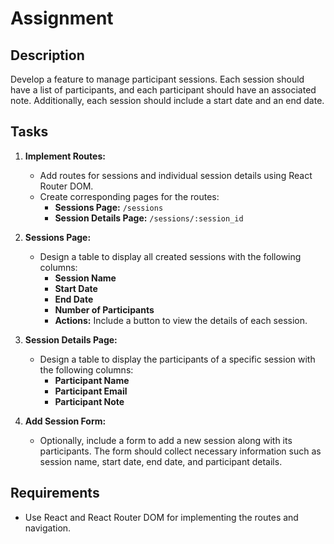 # Assignment

## Description

Develop a feature to manage participant sessions. Each session should have a list of participants, and each participant should have an associated note. Additionally, each session should include a start date and an end date.

## Tasks

1. **Implement Routes:**

   - Add routes for sessions and individual session details using React Router DOM.
   - Create corresponding pages for the routes:
     - **Sessions Page:** `/sessions`
     - **Session Details Page:** `/sessions/:session_id`

2. **Sessions Page:**

   - Design a table to display all created sessions with the following columns:
     - **Session Name**
     - **Start Date**
     - **End Date**
     - **Number of Participants**
     - **Actions:** Include a button to view the details of each session.

3. **Session Details Page:**

   - Design a table to display the participants of a specific session with the following columns:
     - **Participant Name**
     - **Participant Email**
     - **Participant Note**

4. **Add Session Form:**
   - Optionally, include a form to add a new session along with its participants. The form should collect necessary information such as session name, start date, end date, and participant details.

## Requirements

- Use React and React Router DOM for implementing the routes and navigation.
